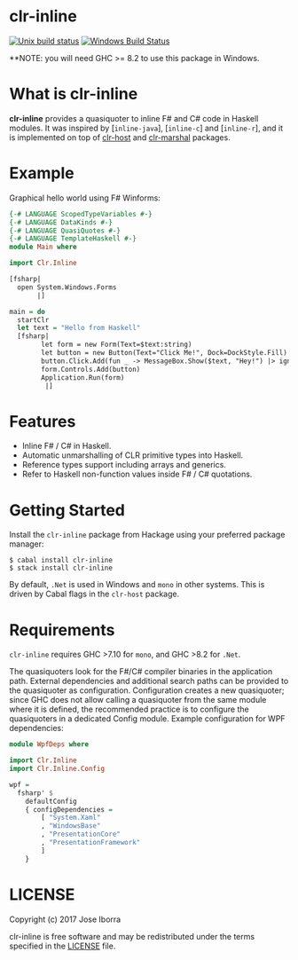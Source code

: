 clr-inline
==============
[![Unix build status](https://gitlab.com/tim-m89/clr-haskell/badges/master/build.svg)](https://gitlab.com/tim-m89/clr-haskell/commits/master)
[![Windows Build Status](https://img.shields.io/appveyor/ci/TimMatthews/clr-haskell.svg?label=Windows%20build)](https://ci.appveyor.com/project/tim-m89/clr-haskell)

**NOTE: you will need GHC >= 8.2 to use this package in Windows.

What is clr-inline
=======================
**clr-inline** provides a quasiquoter to inline F# and C# code in Haskell modules. 
It was inspired by [`inline-java`], [`inline-c`] and [`inline-r`], and it is implemented
on top of [clr-host][clr-host] and [clr-marshal][clr-marshal] packages.

[clr-host]: clr-host/
[clr-marshal]: clr-marshal/
[inline-java]: http://hackage.haskell.org/package/inline-java
[inline-r]: http://hackage.haskell.org/package/inline-r
[inline-c]: http://hackage.haskell.org/package/inline-c

Example
==========

Graphical hello world using F# Winforms:

```haskell
{-# LANGUAGE ScopedTypeVariables #-}
{-# LANGUAGE DataKinds #-}
{-# LANGUAGE QuasiQuotes #-}
{-# LANGUAGE TemplateHaskell #-}
module Main where

import Clr.Inline

[fsharp|
  open System.Windows.Forms
       |]

main = do
  startClr
  let text = "Hello from Haskell"
  [fsharp|
        let form = new Form(Text=$text:string)
        let button = new Button(Text="Click Me!", Dock=DockStyle.Fill)
        button.Click.Add(fun _ -> MessageBox.Show($text, "Hey!") |> ignore)
        form.Controls.Add(button)
        Application.Run(form)
         |]
```
Features
==========
* Inline F# / C# in Haskell.
* Automatic unmarshalling of CLR primitive types into Haskell.
* Reference types support including arrays and generics.
* Refer to Haskell non-function values inside F# / C# quotations.

Getting Started
===================
Install the `clr-inline` package from Hackage using your preferred package manager:

    $ cabal install clr-inline
    $ stack install clr-inline

By default, `.Net` is used in Windows and `mono` in other systems. 
This is driven by Cabal flags in the `clr-host` package.

Requirements
================
`clr-inline` requires GHC >7.10 for `mono`, and GHC >8.2 for `.Net`. 

The quasiquoters look for the F#/C# compiler binaries in the
application path. External dependencies and additional search paths can be provided to
the quasiquoter as configuration. Configuration creates a new quasiquoter;
since GHC does not allow calling a quasiquoter from the same module where it is
defined, the recommended practice is to configure the quasiquoters in a 
dedicated Config module. Example configuration for WPF dependencies:

```haskell
module WpfDeps where

import Clr.Inline
import Clr.Inline.Config

wpf =
  fsharp' $
    defaultConfig
    { configDependencies =
        [ "System.Xaml"
        , "WindowsBase"
        , "PresentationCore"
        , "PresentationFramework"
        ]
    }
```


LICENSE
==========

Copyright (c) 2017 Jose Iborra

clr-inline is free software and may be redistributed under the terms
specified in the [LICENSE](LICENSE) file.

